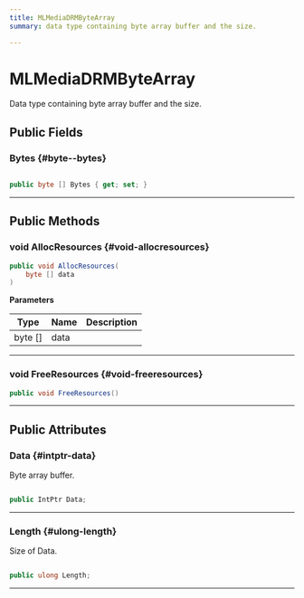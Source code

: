 ```yaml
---
title: MLMediaDRMByteArray
summary: data type containing byte array buffer and the size. 

---
```


# MLMediaDRMByteArray




Data type containing byte array buffer and the size.   





## Public Fields

### Bytes {#byte--bytes}

```csharp

public byte [] Bytes { get; set; }

```






-----------

## Public Methods

### void AllocResources {#void-allocresources}

```csharp
public void AllocResources(
    byte [] data
)
```


**Parameters**

| Type | Name  | Description  | 
|--|--|--|
| byte [] |data||






-----------

### void FreeResources {#void-freeresources}

```csharp
public void FreeResources()
```






-----------

## Public Attributes

### Data {#intptr-data}

Byte array buffer. 

```csharp

public IntPtr Data;

```






-----------

### Length {#ulong-length}

Size of Data. 

```csharp

public ulong Length;

```






-----------

